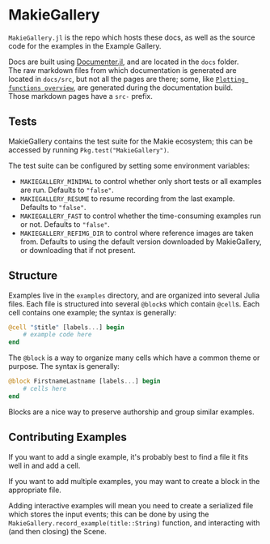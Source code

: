 # MakieGallery

`MakieGallery.jl` is the repo which hosts these docs, as well as the source code for the examples in the Example Gallery.

Docs are built using [Documenter.jl](https://github.com/JuliaDocs/Documenter.jl), and are located in the `docs` folder.  
The raw markdown files from which documentation is generated are located in `docs/src`, but not all the pages are there; some, like [`Plotting functions overview`](@ref), are generated during the documentation build.  
Those markdown pages have a `src-` prefix.

## Tests

MakieGallery contains the test suite for the Makie ecosystem; this can be accessed by running `Pkg.test("MakieGallery")`.

The test suite can be configured by setting some environment variables:

- `MAKIEGALLERY_MINIMAL` to control whether only short tests or all examples are run.  Defaults to `"false"`.
- `MAKIEGALLERY_RESUME` to resume recording from the last example.  Defaults to `"false"`.
- `MAKIEGALLERY_FAST` to control whether the time-consuming examples run or not.  Defaults to `"false"`.
- `MAKIEGALLERY_REFIMG_DIR` to control where reference images are taken from.  Defaults to using the default version downloaded by MakieGallery, or downloading that if not present.

## Structure

Examples live in the `examples` directory, and are organized into several Julia files.
Each file is structured into several `@block`s which contain `@cell`s.  Each cell contains one example; the syntax is generally:
```julia
@cell "$title" [labels...] begin
    # example code here
end
```
The `@block` is a way to organize many cells which have a common theme or purpose.  The syntax is generally:
```julia
@block FirstnameLastname [labels...] begin
    # cells here
end
```
Blocks are a nice way to preserve authorship and group similar examples.

## Contributing Examples

If you want to add a single example, it's probably best to find a file it fits well in and add a cell.

If you want to add multiple examples, you may want to create a block in the appropriate file.

Adding interactive examples will mean you need to create a serialized file which stores the input events; this can be done by using the `MakieGallery.record_example(title::String)` function, and interacting with (and then closing) the Scene.
